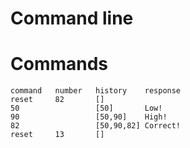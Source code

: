 # Command line

# Commands

```
command   number   history    response
reset     82       []
50                 [50]       Low!
90                 [50,90]    High!
82                 [50,90,82] Correct!       
reset     13       []
```
